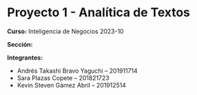 # Proyecto 1 - Analítica de Textos

<strong>Curso:</strong> Inteligencia de Negocios 2023-10

<strong>Sección:</strong> 

<strong>Integrantes:</strong>

<ul>
<li>Andrés Takashi Bravo Yaguchi – 201911714</li>
<li>Sara Plazas Copete – 201821723</li>
<li>Kevin Steven Gámez Abril – 201912514</li>
</ul>